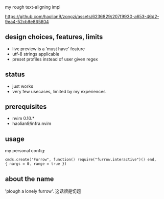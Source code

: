 my rough text-aligning impl

https://github.com/haolian9/zongzi/assets/6236829/207f9930-a653-46d2-9ea4-52cb8e865804

## design choices, features, limits
* live preview is a 'must have' feature
* utf-8 strings applicable
* preset profiles instead of user given regex

## status
* just works
* very few usecases, limited by my experiences

## prerequisites
* nvim 0.10.*
* haolian9/infra.nvim

## usage

my personal config:
```
cmds.create("Furrow", function() require("furrow.interactive")() end, { nargs = 0, range = true })
```

## about the name
'plough a lonely furrow'. 这话很是切题
